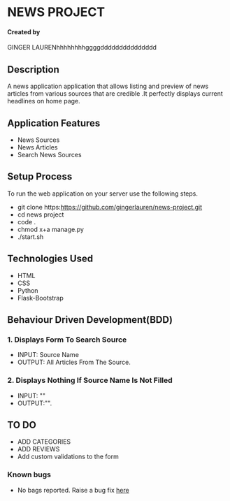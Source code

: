 # NEWS PROJECT

#### Created by 
   GINGER LAURENhhhhhhhhggggddddddddddddddd

## Description
A news application application that allows listing and preview of news articles from various sources that are credible .It perfectly displays  current headlines on home page.

## Application Features
* News Sources
* News Articles
* Search News Sources

## Setup Process
To run the web application on your server use the following steps.

*  git clone https:https://github.com/gingerlauren/news-project.git
*  cd news project
*  code .
*  chmod x+a manage.py
* ./start.sh

## Technologies Used

* HTML
* CSS
* Python
* Flask-Bootstrap


## Behaviour Driven Development(BDD)
### 1. Displays Form To Search Source
* INPUT: Source Name
* OUTPUT: All Articles From The Source.

### 2. Displays Nothing If Source Name Is  Not Filled
* INPUT: ""
* OUTPUT:"". 

## TO DO
* ADD CATEGORIES
* ADD REVIEWS
* Add custom validations to the form

### Known bugs
* No bags reported.
Raise a bug fix [here](https://github.com/gingerlauren/news-project.git)


